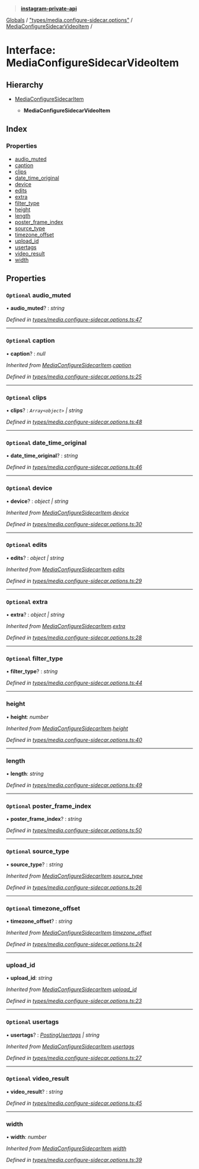 > **[instagram-private-api](../README.md)**

[Globals](../globals.md) / ["types/media.configure-sidecar.options"](../modules/_types_media_configure_sidecar_options_.md) / [MediaConfigureSidecarVideoItem](_types_media_configure_sidecar_options_.mediaconfiguresidecarvideoitem.md) /

# Interface: MediaConfigureSidecarVideoItem

## Hierarchy

* [MediaConfigureSidecarItem](_types_media_configure_sidecar_options_.mediaconfiguresidecaritem.md)

  * **MediaConfigureSidecarVideoItem**

## Index

### Properties

* [audio_muted](_types_media_configure_sidecar_options_.mediaconfiguresidecarvideoitem.md#optional-audio_muted)
* [caption](_types_media_configure_sidecar_options_.mediaconfiguresidecarvideoitem.md#optional-caption)
* [clips](_types_media_configure_sidecar_options_.mediaconfiguresidecarvideoitem.md#optional-clips)
* [date_time_original](_types_media_configure_sidecar_options_.mediaconfiguresidecarvideoitem.md#optional-date_time_original)
* [device](_types_media_configure_sidecar_options_.mediaconfiguresidecarvideoitem.md#optional-device)
* [edits](_types_media_configure_sidecar_options_.mediaconfiguresidecarvideoitem.md#optional-edits)
* [extra](_types_media_configure_sidecar_options_.mediaconfiguresidecarvideoitem.md#optional-extra)
* [filter_type](_types_media_configure_sidecar_options_.mediaconfiguresidecarvideoitem.md#optional-filter_type)
* [height](_types_media_configure_sidecar_options_.mediaconfiguresidecarvideoitem.md#height)
* [length](_types_media_configure_sidecar_options_.mediaconfiguresidecarvideoitem.md#length)
* [poster_frame_index](_types_media_configure_sidecar_options_.mediaconfiguresidecarvideoitem.md#optional-poster_frame_index)
* [source_type](_types_media_configure_sidecar_options_.mediaconfiguresidecarvideoitem.md#optional-source_type)
* [timezone_offset](_types_media_configure_sidecar_options_.mediaconfiguresidecarvideoitem.md#optional-timezone_offset)
* [upload_id](_types_media_configure_sidecar_options_.mediaconfiguresidecarvideoitem.md#upload_id)
* [usertags](_types_media_configure_sidecar_options_.mediaconfiguresidecarvideoitem.md#optional-usertags)
* [video_result](_types_media_configure_sidecar_options_.mediaconfiguresidecarvideoitem.md#optional-video_result)
* [width](_types_media_configure_sidecar_options_.mediaconfiguresidecarvideoitem.md#width)

## Properties

### `Optional` audio_muted

• **audio_muted**? : *string*

*Defined in [types/media.configure-sidecar.options.ts:47](https://github.com/Nerixyz/instagram-private-api/blob/e5037ee/src/types/media.configure-sidecar.options.ts#L47)*

___

### `Optional` caption

• **caption**? : *null*

*Inherited from [MediaConfigureSidecarItem](_types_media_configure_sidecar_options_.mediaconfiguresidecaritem.md).[caption](_types_media_configure_sidecar_options_.mediaconfiguresidecaritem.md#optional-caption)*

*Defined in [types/media.configure-sidecar.options.ts:25](https://github.com/Nerixyz/instagram-private-api/blob/e5037ee/src/types/media.configure-sidecar.options.ts#L25)*

___

### `Optional` clips

• **clips**? : *`Array<object>` | string*

*Defined in [types/media.configure-sidecar.options.ts:48](https://github.com/Nerixyz/instagram-private-api/blob/e5037ee/src/types/media.configure-sidecar.options.ts#L48)*

___

### `Optional` date_time_original

• **date_time_original**? : *string*

*Defined in [types/media.configure-sidecar.options.ts:46](https://github.com/Nerixyz/instagram-private-api/blob/e5037ee/src/types/media.configure-sidecar.options.ts#L46)*

___

### `Optional` device

• **device**? : *object | string*

*Inherited from [MediaConfigureSidecarItem](_types_media_configure_sidecar_options_.mediaconfiguresidecaritem.md).[device](_types_media_configure_sidecar_options_.mediaconfiguresidecaritem.md#optional-device)*

*Defined in [types/media.configure-sidecar.options.ts:30](https://github.com/Nerixyz/instagram-private-api/blob/e5037ee/src/types/media.configure-sidecar.options.ts#L30)*

___

### `Optional` edits

• **edits**? : *object | string*

*Inherited from [MediaConfigureSidecarItem](_types_media_configure_sidecar_options_.mediaconfiguresidecaritem.md).[edits](_types_media_configure_sidecar_options_.mediaconfiguresidecaritem.md#optional-edits)*

*Defined in [types/media.configure-sidecar.options.ts:29](https://github.com/Nerixyz/instagram-private-api/blob/e5037ee/src/types/media.configure-sidecar.options.ts#L29)*

___

### `Optional` extra

• **extra**? : *object | string*

*Inherited from [MediaConfigureSidecarItem](_types_media_configure_sidecar_options_.mediaconfiguresidecaritem.md).[extra](_types_media_configure_sidecar_options_.mediaconfiguresidecaritem.md#optional-extra)*

*Defined in [types/media.configure-sidecar.options.ts:28](https://github.com/Nerixyz/instagram-private-api/blob/e5037ee/src/types/media.configure-sidecar.options.ts#L28)*

___

### `Optional` filter_type

• **filter_type**? : *string*

*Defined in [types/media.configure-sidecar.options.ts:44](https://github.com/Nerixyz/instagram-private-api/blob/e5037ee/src/types/media.configure-sidecar.options.ts#L44)*

___

###  height

• **height**: *number*

*Inherited from [MediaConfigureSidecarItem](_types_media_configure_sidecar_options_.mediaconfiguresidecaritem.md).[height](_types_media_configure_sidecar_options_.mediaconfiguresidecaritem.md#height)*

*Defined in [types/media.configure-sidecar.options.ts:40](https://github.com/Nerixyz/instagram-private-api/blob/e5037ee/src/types/media.configure-sidecar.options.ts#L40)*

___

###  length

• **length**: *string*

*Defined in [types/media.configure-sidecar.options.ts:49](https://github.com/Nerixyz/instagram-private-api/blob/e5037ee/src/types/media.configure-sidecar.options.ts#L49)*

___

### `Optional` poster_frame_index

• **poster_frame_index**? : *string*

*Defined in [types/media.configure-sidecar.options.ts:50](https://github.com/Nerixyz/instagram-private-api/blob/e5037ee/src/types/media.configure-sidecar.options.ts#L50)*

___

### `Optional` source_type

• **source_type**? : *string*

*Inherited from [MediaConfigureSidecarItem](_types_media_configure_sidecar_options_.mediaconfiguresidecaritem.md).[source_type](_types_media_configure_sidecar_options_.mediaconfiguresidecaritem.md#optional-source_type)*

*Defined in [types/media.configure-sidecar.options.ts:26](https://github.com/Nerixyz/instagram-private-api/blob/e5037ee/src/types/media.configure-sidecar.options.ts#L26)*

___

### `Optional` timezone_offset

• **timezone_offset**? : *string*

*Inherited from [MediaConfigureSidecarItem](_types_media_configure_sidecar_options_.mediaconfiguresidecaritem.md).[timezone_offset](_types_media_configure_sidecar_options_.mediaconfiguresidecaritem.md#optional-timezone_offset)*

*Defined in [types/media.configure-sidecar.options.ts:24](https://github.com/Nerixyz/instagram-private-api/blob/e5037ee/src/types/media.configure-sidecar.options.ts#L24)*

___

###  upload_id

• **upload_id**: *string*

*Inherited from [MediaConfigureSidecarItem](_types_media_configure_sidecar_options_.mediaconfiguresidecaritem.md).[upload_id](_types_media_configure_sidecar_options_.mediaconfiguresidecaritem.md#upload_id)*

*Defined in [types/media.configure-sidecar.options.ts:23](https://github.com/Nerixyz/instagram-private-api/blob/e5037ee/src/types/media.configure-sidecar.options.ts#L23)*

___

### `Optional` usertags

• **usertags**? : *[PostingUsertags](_types_posting_options_.postingusertags.md) | string*

*Inherited from [MediaConfigureSidecarItem](_types_media_configure_sidecar_options_.mediaconfiguresidecaritem.md).[usertags](_types_media_configure_sidecar_options_.mediaconfiguresidecaritem.md#optional-usertags)*

*Defined in [types/media.configure-sidecar.options.ts:27](https://github.com/Nerixyz/instagram-private-api/blob/e5037ee/src/types/media.configure-sidecar.options.ts#L27)*

___

### `Optional` video_result

• **video_result**? : *string*

*Defined in [types/media.configure-sidecar.options.ts:45](https://github.com/Nerixyz/instagram-private-api/blob/e5037ee/src/types/media.configure-sidecar.options.ts#L45)*

___

###  width

• **width**: *number*

*Inherited from [MediaConfigureSidecarItem](_types_media_configure_sidecar_options_.mediaconfiguresidecaritem.md).[width](_types_media_configure_sidecar_options_.mediaconfiguresidecaritem.md#width)*

*Defined in [types/media.configure-sidecar.options.ts:39](https://github.com/Nerixyz/instagram-private-api/blob/e5037ee/src/types/media.configure-sidecar.options.ts#L39)*